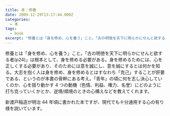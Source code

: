 ```yaml
---
title: 本：修養
date: 2009-12-29T13:17:44.000Z
categories:
  - 本
tags:
  - book
excerpt: "修養とは「身を修め、心を養う」こと。「古の明徳を天下に明らかにせんと欲する者(p24)」は根本として、身を修める必要がある。身を修めるためには、心を正しくする必要があり、そのためには意を誠にし、意を誠にするとは何かを知る。大志を抱く人は身を修め、身を修めるとはすなわち「克己」することが肝要である、というのが本書の骨幹にある考え。「青年」の頃に何を志し決心していくのか、心を揺り動かす4つの動機（色情、利益、権力、名誉）にどのように打ち克っていくかとか、逆境/順境のときの心構えなどを教えてくれます。"
---
```


修養とは「身を修め、心を養う」こと。「古の明徳を天下に明らかにせんと欲する者(p24)」は根本として、身を修める必要がある。身を修めるためには、心を正しくする必要があり、そのためには意を誠にし、意を誠にするとは何かを知る。大志を抱く人は身を修め、身を修めるとはすなわち「克己」することが肝要である、というのが本書の骨幹にある考え。「青年」の頃に何を志し決心していくのか、心を揺り動かす 4 つの動機（色情、利益、権力、名誉）にどのように打ち克っていくかとか、逆境/順境のときの心構えなどを教えてくれます。

新渡戸稲造が明治 44 年頃に書かれた本ですが、現代でも十分通用する心の有り様を説いています。
